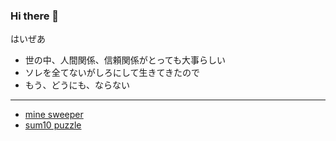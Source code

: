 ### Hi there 👋
はいぜあ  

 - 世の中、人間関係、信頼関係がとっても大事らしい
 - ソレを全てないがしろにして生きてきたので
 - もう、どうにも、ならない


-------------------------------

 - [mine sweeper](https://neetsdkasu.github.io/game/minesweeper/index.html)  
 - [sum10 puzzle](https://neetsdkasu.github.io/game/sum10/index.html)
